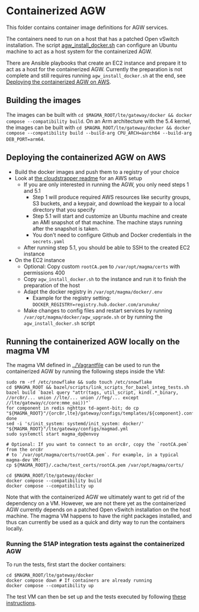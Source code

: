 # Containerized AGW

This folder contains container image definitions for AGW services.

The containers need to run on a host that has a patched Open vSwitch installation.
The script [agw_install_docker.sh](../deploy/agw_install_docker.sh) can configure an Ubuntu machine to act as a
host system for the containerized AGW.

There are Ansible playbooks that create an EC2 instance and prepare it to act as
a host for the containerized AGW. Currently the preparation is not complete and
still requires running `agw_install_docker.sh` at the end, see [Deploying the
containerized AGW on AWS](#deploying-the-containerized-agw-on-aws).

## Building the images

The images can be built with `cd $MAGMA_ROOT/lte/gateway/docker && docker compose --compatibility build`.
On an Arm architecture with the 5.4 kernel, the images can be built with `cd $MAGMA_ROOT/lte/gateway/docker && docker compose --compatibility build --build-arg CPU_ARCH=aarch64 --build-arg DEB_PORT=arm64`.

## Deploying the containerized AGW on AWS

- Build the docker images and push them to a registry of your choice
- Look at [the cloudstrapper readme](../../../experimental/cloudstrapper/README.md) for an AWS setup
    - If you are only interested in running the AGW, you only need steps 1 and 5.1
        - Step 1 will produce required AWS resources like security groups, S3 buckets, and a keypair, and download the keypair to a local directory that you specify
        - Step 5.1 will start and customize an Ubuntu machine and create an AMI snapshot of that machine. The machine stays running after the snapshot is taken.
        - You don't need to configure Github and Docker credentials in the `secrets.yaml`
    - After running step 5.1, you should be able to SSH to the created EC2 instance
- On the EC2 instance
    - Optional: Copy custom `rootCA.pem` to  `/var/opt/magma/certs` with permissions 400
    - Copy `agw_install_docker.sh` to the instance and run it to finish the preparation of the host
    - Adapt the docker registry in `/var/opt/magma/docker/.env`
        - Example for the registry setting: `DOCKER_REGISTRY=registry.hub.docker.com/arunuke/`
    - Make changes to config files and restart services by running `/var/opt/magma/docker/agw_upgrade.sh` or by running the `agw_install_docker.sh` script

## Running the containerized AGW locally on the magma VM

The magma VM defined in [../Vagrantfile](../Vagrantfile) can be used to run the
containerized AGW by running the following steps inside the VM:

```
sudo rm -rf /etc/snowflake && sudo touch /etc/snowflake
cd $MAGMA_ROOT && bazel/scripts/link_scripts_for_bazel_integ_tests.sh
bazel build `bazel query "attr(tags, util_script, kind(.*_binary, //orc8r/... union //lte/... union //feg/... except //lte/gateway/c/core:mme_oai))"`
for component in redis nghttpx td-agent-bit; do cp "${MAGMA_ROOT}"/{orc8r,lte}/gateway/configs/templates/${component}.conf.template; done
sed -i 's/init_system: systemd/init_system: docker/' "${MAGMA_ROOT}"/lte/gateway/configs/magmad.yml
sudo systemctl start magma_dp@envoy

# Optional: If you want to connect to an orc8r, copy the `rootCA.pem` from the orc8r
# to `/var/opt/magma/certs/rootCA.pem`. For example, in a typical magma-dev VM:
cp ${MAGMA_ROOT}/.cache/test_certs/rootCA.pem /var/opt/magma/certs/

cd $MAGMA_ROOT/lte/gateway/docker
docker compose --compatibility build
docker compose --compatibility up
```

Note that with the containerized AGW we ultimately want to get rid of the dependency
on a VM. However, we are not there yet as the containerized AGW currently depends
on a patched Open vSwitch installation on the host machine. The magma VM happens
to have the right packages installed, and thus can currently be used as a quick
and dirty way to run the containers locally.

### Running the S1AP integration tests against the containerized AGW

To run the tests, first start the docker containers:

```
cd $MAGMA_ROOT/lte/gateway/docker
docker compose down # If containers are already running
docker compose --compatibility up
```

The test VM can then be set up and the tests executed by following
[these instructions](https://docs.magmacore.org/docs/next/lte/s1ap_tests#test-vm-setup).
